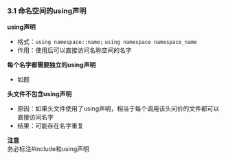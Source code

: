 ### 3.1 命名空间的using声明

**using声明**  
* 格式：`using namespace::name;` `using namespace namespace_name`  
* 作用：使用后可以直接访问名称空间的名字

**每个名字都需要独立的using声明**  
* 如题

**头文件不包含using声明**  
* 原因：如果头文件使用了using声明，相当于每个调用该头问价的文件都可以直接访问名字
* 结果：可能存在名字重复

**注意**  
务必标注#include和using声明